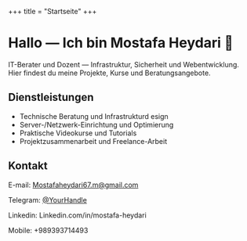 +++
title = "Startseite"
+++

# Hallo — Ich bin Mostafa Heydari 👋

IT-Berater und Dozent — Infrastruktur, Sicherheit und Webentwicklung.  
Hier findest du meine Projekte, Kurse und Beratungsangebote.

## Dienstleistungen
- Technische Beratung und Infrastrukturd esign
- Server-/Netzwerk-Einrichtung und Optimierung
- Praktische Videokurse und Tutorials
- Projektzusammenarbeit und Freelance-Arbeit

## Kontakt

E-mail: Mostafaheydari67.m@gmail.com

Telegram: [@YourHandle](https://t.me/YourHandle)

Linkedin: Linkedin.com/in/mostafa-heydari

Mobile: +989393714493
